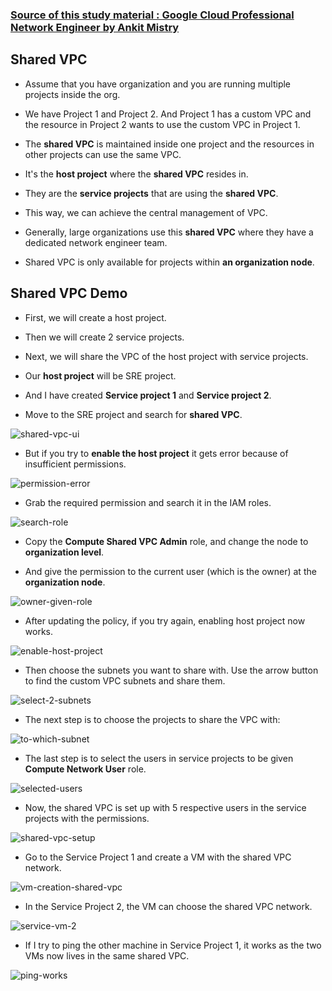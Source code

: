 ### [Source of this study material : Google Cloud Professional Network Engineer by Ankit Mistry](https://www.udemy.com/course/google-cloud-networking/)


## Shared VPC

- Assume that you have organization and you are running multiple projects inside the org.


- We have Project 1 and Project 2. And Project 1 has a custom VPC and the resource in Project 2 wants to use the custom VPC in Project 1.


- The **shared VPC** is maintained inside one project and the resources in other projects can use the same VPC.


- It's the **host project** where the **shared VPC** resides in.


- They are the **service projects** that are using the **shared VPC**.


- This way, we can achieve the central management of VPC.


- Generally, large organizations use this **shared VPC** where they have a dedicated network engineer team.


- Shared VPC is only available for projects within **an organization node**.



## Shared VPC Demo

- First, we will create a host project.


- Then we will create 2 service projects.


- Next, we will share the VPC of the host project with service projects.


- Our **host project** will be SRE project.


- And I have created **Service project 1** and **Service project 2**.


- Move to the SRE project and search for **shared VPC**.


![shared-vpc-ui](/GCP_pictures/Study-logs/shared-vpc/shared-vpc-ui.PNG "Shared VPC UI")


- But if you try to **enable the host project** it gets error because of insufficient permissions.


![permission-error](/GCP_pictures/Study-logs/shared-vpc/permission-error.PNG "Permission error")


- Grab the required permission and search it in the IAM roles.


![search-role](/GCP_pictures/Study-logs/shared-vpc/search-role.PNG "Search role")


- Copy the **Compute Shared VPC Admin** role, and change the node to **organization level**.


- And give the permission to the current user (which is the owner) at the **organization node**.


![owner-given-role](/GCP_pictures/Study-logs/shared-vpc/owner-given-role.PNG "Permission given to the current user")


- After updating the policy, if you try again, enabling host project now works.


![enable-host-project](/GCP_pictures/Study-logs/shared-vpc/enable-shared-vpc.PNG "Enable host project")


- Then choose the subnets you want to share with. Use the arrow button to find the custom VPC subnets and share them.


![select-2-subnets](/GCP_pictures/Study-logs/shared-vpc/select-2-subnets.PNG "Select 2 subnets")


- The next step is to choose the projects to share the VPC with:


![to-which-subnet](/GCP_pictures/Study-logs/shared-vpc/to-which-projects.PNG "To which projects to share the VPC")


- The last step is to select the users in service projects to be given **Compute Network User** role.


![selected-users](/GCP_pictures/Study-logs/shared-vpc/selected-users.PNG "Selected users")


- Now, the shared VPC is set up with 5 respective users in the service projects with the permissions.


![shared-vpc-setup](/GCP_pictures/Study-logs/shared-vpc/shared-vpc-setup.PNG "Shared VPC set up")


- Go to the Service Project 1 and create a VM with the shared VPC network.


![vm-creation-shared-vpc](/GCP_pictures/Study-logs/shared-vpc/vm-creation-shared-vpc.PNG "VM creation with shared VPC")


- In the Service Project 2, the VM can choose the shared VPC network.


![service-vm-2](/GCP_pictures/Study-logs/shared-vpc/service-vm-2.PNG "Service VM 2")


- If I try to ping the other machine in Service Project 1, it works as the two VMs now lives in the same shared VPC.


![ping-works](/GCP_pictures/Study-logs/shared-vpc/ping-vm-success.PNG "Pinging works")







